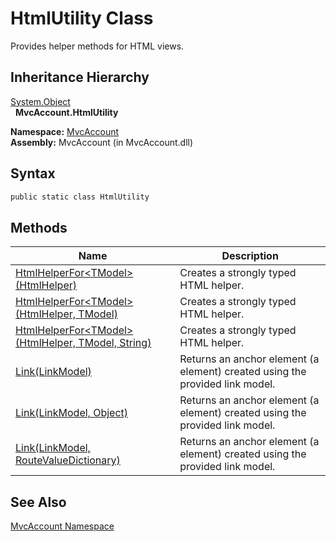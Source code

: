 HtmlUtility Class
=================
Provides helper methods for HTML views.


Inheritance Hierarchy
---------------------
[System.Object][1]  
  **MvcAccount.HtmlUtility**  

**Namespace:** [MvcAccount][2]  
**Assembly:** MvcAccount (in MvcAccount.dll)

Syntax
------

```csharp
public static class HtmlUtility
```


Methods
-------

Name                                                      | Description                                                                  
--------------------------------------------------------- | ---------------------------------------------------------------------------- 
[HtmlHelperFor&lt;TModel>(HtmlHelper)][3]                 | Creates a strongly typed HTML helper.                                        
[HtmlHelperFor&lt;TModel>(HtmlHelper, TModel)][4]         | Creates a strongly typed HTML helper.                                        
[HtmlHelperFor&lt;TModel>(HtmlHelper, TModel, String)][5] | Creates a strongly typed HTML helper.                                        
[Link(LinkModel)][6]                                      | Returns an anchor element (a element) created using the provided link model. 
[Link(LinkModel, Object)][7]                              | Returns an anchor element (a element) created using the provided link model. 
[Link(LinkModel, RouteValueDictionary)][8]                | Returns an anchor element (a element) created using the provided link model. 


See Also
--------
[MvcAccount Namespace][2]  

[1]: http://msdn.microsoft.com/en-us/library/e5kfa45b
[2]: ../README.md
[3]: HtmlHelperFor__1.md
[4]: HtmlHelperFor__1_1.md
[5]: HtmlHelperFor__1_2.md
[6]: Link.md
[7]: Link_1.md
[8]: Link_2.md